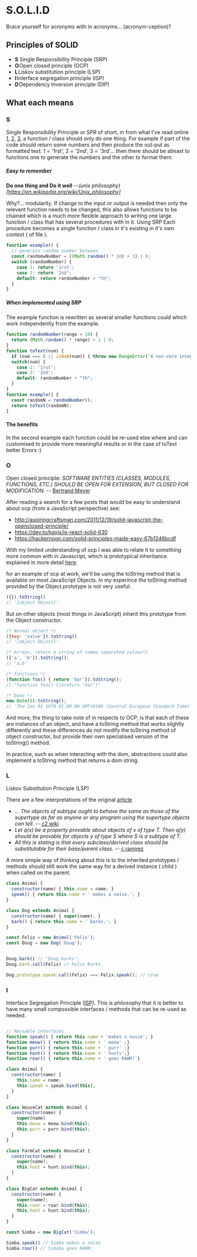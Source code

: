 # S.O.L.I.D
Brace yourself for acronyms with in acronyms... (acronym-ception)?

## Principles of SOLID
+ __S__ Single Responsibility Principle (SRP)
+ __O__ Open closed principle (OCP)
+ __L__ Liskov substitution principle (LSP)
+ __I__ Interface segregation principle (ISP)
+ __D__ Dependency Inversion principle (DIP)

## What each means

### S
Single Responsibility Principle or SPR of short, in from what I've read online [1](https://medium.com/@cramirez92/s-o-l-i-d-the-first-5-priciples-of-object-oriented-design-with-javascript-790f6ac9b9fa),
[2](https://hackernoon.com/solid-principles-made-easy-67b1246bcdf),
[3](https://en.wikipedia.org/wiki/SOLID),
a function / class should only do one thing. For example if part of the code should return some numbers and then produce the out-put as formatted text: 1 = '1rst', 2 = '2nd', 3 = '3rd'... then there should be atleast to functions one to generate the numbers and the other to format them.

##### Easy to remember
**Do one thing and Do it well** --*(unix philosophy)[https://en.wikipedia.org/wiki/Unix_philosophy]*

Why?... modularity. If change to the input or output is needed then only the relevant function needs to be changed, this also allows functions to be chained which is a much more flexible approach to writing one large function / class that has several procedures with in it. Using SRP Each procedure becomes a single function / class in it's existing in it's own context ( of file ).

```js
function example() {
  // generate random number between
  const randomwNumber = ((Math.random() * 10) + 1) | 0;
  switch (randomNumber) {
    case 1: return '1rst';
    case 2: return '2nd';
    default: return randomNumber + "th";
  }
}
```
##### When implemented using SRP
The example function is rewritten as several smaller functions could which work independently from the example.
```js
function randomNumber(range = 10) {
  return (Math.random() * range) + 1 | 0;
}
function toText(num) {
  if (num === 0 || isNaN(num)) { throw new RangeError(`A non-zero integer was expected, ${num} was given`); }
  switch(num) {
    case 1: '1rst';
    case 2: '2nd';
    default: randomNumber + "th";
  }
}
function example() {
  const randomN = randomNumber();
  return toText(randomN);
}
```
#### The benefits
In the second example each function could be re-used else where and can customised to provide more meaningful results or in the case of toText better Errors :)

### O
Open closed principle:
*SOFTWARE ENTITIES (CLASSES, MODULES, FUNCTIONS, ETC.)
SHOULD BE OPEN FOR EXTENSION, BUT CLOSED FOR
MODIFICATION.* -- [Bertrand Meyer ](https://drive.google.com/file/d/0BwhCYaYDn8EgN2M5MTkwM2EtNWFkZC00ZTI3LWFjZTUtNTFhZGZiYmUzODc1/view)

After reading a search for a few posts that would be easy to understand about ocp (from a JavaScript perspective)
see:
+ <http://aspiringcraftsman.com/2011/12/19/solid-javascript-the-openclosed-principle/>
+ <https://dev.to/kayis/is-react-solid-630>
+ <https://hackernoon.com/solid-principles-made-easy-67b1246bcdf>

With my limited understanding of ocp I was able to relate it to something more common with in Javascript,
which is prototypical inheritance. explained in more detail [here](https://medium.com/javascript-scene/master-the-javascript-interview-what-s-the-difference-between-class-prototypal-inheritance-e4cd0a7562e9).

for an example of ocp at work, we'll be using the toString method that is available on most JavaScript Objects.
In my experince the toString method provided by the Object.prototype is not very useful.
```js
({}).toString()
// '[object Object]'
```
But on other objects (most things in JavaScript) inherit this prototype from the Object constructor.
```js
/* Normal object */
({key: 'value'}).toString()
// '[object Object]'

/* Arrays, return a string of comma separated values*/
(['a', 'b']).toString();
// 'a,b'

/* functions */
(function foo() { return 'bar'}).toString();
// "function foo() {\nreturn 'bar'}"

/* Date */
new Date(0).toString();
// 'Thu Jan 01 1970 01:00:00 GMT+0100 (Central European Standard Time)'
```
And more, the thing to take note of in respects to OCP, is that each of these are instances of an object, and have a toString method that works slightly differently and these differences do not modify the toString method of object constructor, but provide their own specialised version of the toString() method.

In practice, such as when interacting with the dom, abstractions could also implement a toString method that returns a dom string.

### L
Liskov Substitution Principle (LSP)

There are a few interpretations of the original [article](http://www.cs.cmu.edu/afs/cs/project/calder/www/fmdp.html)
+ *... The objects of subtype ought to behave the same as those of the supertype as far as anyone or any program using the supertype objects can tell.* -- [c2 wiki](http://wiki.c2.com/?LiskovWingSubtyping)
+ *Let q(x) be a property provable about objects of x of type T. Then q(y) should be provable for objects y of type S where S is a subtype of T.*
+ *All this is stating is that every subclass/derived class should be substitutable for their base/parent class.* -- [c ramirez](https://medium.com/@cramirez92/s-o-l-i-d-the-first-5-priciples-of-object-oriented-design-with-javascript-790f6ac9b9fa)

A more simple way of thinking about this is to the inherited prototypes / methods should still work the same way for a derived instance ( child ) when called on the parent.

```js
class Animal {
  constructor(name) { this.name = name; }
  speak() { return this.name + ' makes a noise.'; }
}

class Dog extends Animal {
  constructor(name) { super(name); }
  bark() { return this.name + ' barks.'; }
}

const Felix = new Animal('Felix');
const Doug = new Dog('Doug');


Doug.bark() // 'Doug barks';
Doug.bark.call(Felix) // Felix Barks.

Dog.prototype.speak.call(Felix) === Felix.speak(); // true
```

### I
Interface Segregation Principle ([ISP](http://wiki.c2.com/?InterfaceSegregationPrinciple)).
This is philosophy that it is better to have many small compossible interfaces / methods that can be re-used as needed.

```js

// Reusable interfaces
function speak() { return this.name + 'makes a noise'; }
function meow() { return this.name + ' meow' ;}
function purr() { return this.name + ' purr' ;}
function hunt() { return this.name + ' hunts';}
function roar() { return this.name + ' goes RAWR!'}

class Animal {
  constructor(name) {
    this.name = name;
    this.speak = speak.bind(this);
  }
}

class HouseCat extends Animal {
  constructor(name) {
    super(name)
    this.meow = meow.bind(this);
    this.purr = purr.bind(this);
  }
}

class FarmCat extends HouseCat {
  constructor(name) {
    super(name);
    this.hunt = hunt.bind(this);
  }
}

class BigCat extends Animal {
  constructor(name) {
    super(name);
    this.roar = roar.bind(this);
    this.hunt = hunt.bind(this);
  }
}

const Simba = new BigCat('Simba');

Simba.speak() // Simba makes a noise
Simba.roar() // Simabe goes RAWR;
```

